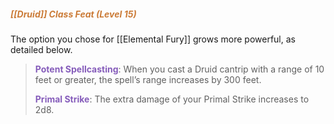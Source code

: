 ##### *<span style="color:rgb(203, 123, 55)">[[Druid]] Class Feat (Level 15)</span>*

The option you chose for [[Elemental Fury]] grows more powerful, as detailed below.

>**<span style="color:rgb(134, 93, 187)">Potent Spellcasting</span>**: When you cast a Druid cantrip with a range of 10 feet or greater, the spell’s range increases by 300 feet.
>
>**<span style="color:rgb(134, 93, 187)">Primal Strike</span>**: The extra damage of your Primal Strike increases to 2d8.